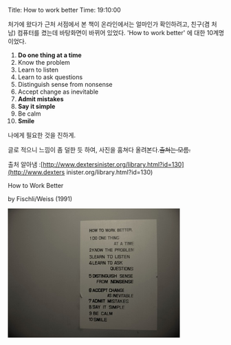 Title: How to work better
Time: 19:10:00

처가에 왔다가 근처 서점에서 본 책이 온라인에서는 얼마인가 확인하려고, 친구(겸 처남) 컴퓨터를 켰는데 바탕화면이 바뀌어 있었다. 'How
to work better' 에 대한 10계명이었다.

  1. **Do one thing at a time**
  2. Know the problem
  3. Learn to listen
  4. Learn to ask questions
  5. Distinguish sense from nonsense
  6. Accept change as inevitable
  7. **Admit mistakes**
  8. **Say it simple**
  9. Be calm
  10. **Smile**

나에게 필요한 것을 진하게.

글로 적으니 느낌이 좀 덜한 듯 하여, 사진을 훔쳐다 올려본다.<strike>출처는 모름.</strike>

출처 알아냄 :[http://www.dextersinister.org/library.html?id=130](http://www.dexters
inister.org/library.html?id=130)

  

How to Work Better

by Fischli/Weiss (1991)

![](img_5864_0(6179)_ez_.jpg)

